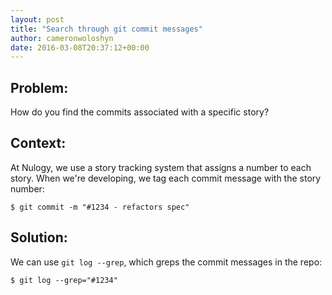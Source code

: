 ```yaml
---
layout: post
title: "Search through git commit messages"
author: cameronwoloshyn
date: 2016-03-08T20:37:12+00:00
---
```


## Problem:
How do you find the commits associated with a specific story?

## Context:
At Nulogy, we use a story tracking system that assigns a number to each story.
When we're developing, we tag each commit message with the story number: 

```
$ git commit -m "#1234 - refactors spec"
```

## Solution:
We can use `git log --grep`, which greps the commit messages in the repo: 

```
$ git log --grep="#1234"
```
